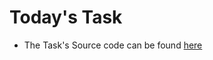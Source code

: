 # Today's Task
- The Task's Source code can be found [here]([https://github.com/aslamcodes/Intern100/tree/main/10th-June-2024%20(Day%2042)/Task/caber-fronten://github.com/aslamcodes/Intern100/tree/main/10th-June-2024%20(Day%2042)/Task/caber-frontend](https://github.com/aslamcodes/Intern100/tree/main/10th-June-2024%20(Day%2042)))
